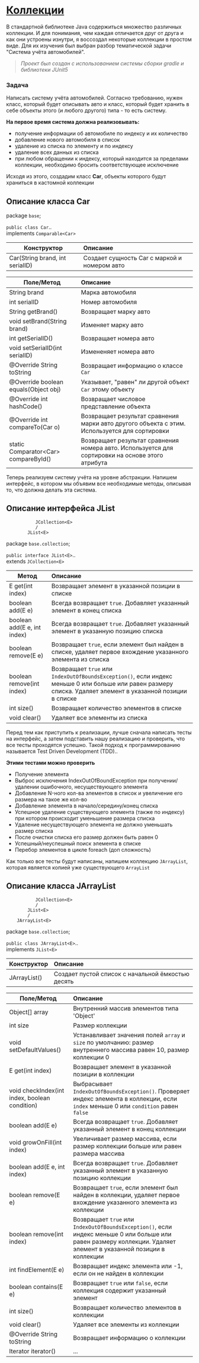 # [Коллекции](https://github.com/Tirensky/JavaLearning/tree/master/Collections/src)
В стандартной библиотеке Java содержиться множество различных коллекции. И для понимания, чем каждая отличается друг от друга и как они устроены изнутри, я воссоздал некоторые коллекции в простом виде.
Для их изучения был выбран разбор тематической задачи "Система учёта автомобилей".

>  *Проект был создан с использованием системы сборки gradle и библиотеки JUnit5*

### Задача
Написать систему учёта автомобилей. Согласно требованию, нужен класс, который будет описывать авто и класс, который будет хранить в себе объекты этого (и любого другого) типа - то есть систему.

**На первое время система должна реализовывать:**
- получение информации об автомобиле по индексу и их количество
- добавление нового автомобиля в список
- удаление из списка по элементу и по индексу
- удаление всех данных из списка
- при любом обращении к индексу, который находится за пределами коллекции, необходимо бросить соответствующее исключение

Исходя из этого, создадим класс **Car**, объекты которого будут храниться в кастомной коллекции 

## Описание класса Car

package `base`;

`public class Car`..  
implements `Comparable<Car>`

| Конструктор                     | Описание                                     |
| --------------------------------|:---------------------------------------------|
| Car(String brand, int serialID) | Создает сущность Car с маркой и номером авто |


| Поле/Метод                     | Описание           |
| -------------------------------|:-------------------|
| String brand                   | Марка автомобиля   |
| int serialID                   | Номер автомобиля   |
| String getBrand()              | Возвращает марку авто  |
| void setBrand(String brand)    | Изменяет марку авто    |
| int getSerialID()              | Возвращает номера авто |
| void setSerialID(int serialID) | Измененяет номера авто |
| @Override String toString              | Возвращает информацию о классе `Car` |
| @Override boolean equals(Object obj)   | Указывает, "равен" ли другой объект `Car` этому объекту |
| @Override int hashCode()               | Возвращает числовое представление объекта |
| @Override int compareTo(Car o)         | Возвращает результат сравнения марки авто другого объекта с этим. Используется для сортировки |
| static Comparator\<Car\> compareById() | Возвращает результат сравнения номера авто. Используется для сортировки на основе этого атрибута |

Теперь реализуем систему учёта на уровне абстракции. Напишем интерфейс, в котором мы объявим все необходимые методы, описывая то, что должна делать эта система.

## Описание интерфейса JList

               JCollection<E>
               /
            JList<E>
            
package `base.collection`;

`public interface JList<E>`..  
extends `JCollection<E>`

| Метод                       | Описание                                                   |
| ----------------------------|:-----------------------------------------------------------|
| E get(int index)            | Возвращает элемент в указанной позиции в списке            |
| boolean add(E e)            | Вcегда возвращает `true`. Добавляет указанный элемент в конец списка |
| boolean add(E e, int index) | Всегда возвращает `true`. Добавляет указанный элемент в указанную позицию списка  |
| boolean remove(E e)         | Возвращает `true`, если элемент был найден в списке, удаляет первое вхождение указанного элемента из списка |
| boolean remove(int index)   | Возвращает `true` или `IndexOutOfBoundsException()`, если индекс меньше 0 или больше или равен размеру списка. Удаляет элемент в указанной позиции в списке |
| int size()                  | Возвращает количество элементов в списке |
| void clear()                | Удаляет все элементы из списка           |

Перед тем как приступить к реализации, лучше сначала написать тесты на интерфейс, а затем подставить нашу реализацию и проверить, что все тесты проходятся успешно. Такой подход к программированию называется Test Driven Development (TDD)..  

**Этими тестами можно проверить**   
- Получение элемента
- Выброс исключения IndexOutOfBoundException при получении/удалении ошибочного, несуществующего элемента
- Добавление N-ного кол-ва элементов в список и увеличение его размера на такое же кол-во
- Добавление элемента в начало/середину/конец списка
- Успешное удаление существующего элемента (также по индексу) при котором происходит уменьшение размера списка 
- Удаление несуществующего элемента не должно уменьшать размер списка
- После очистки списка его размер должен быть равен 0
- Успешный/неуспешный поиск элемента в списке
- Перебор элементов в цикле foreach (доп сложность)

Как только все тесты будут написаны, напишем коллекцию `JArrayList`, которая является копией уже существующего `ArrayList` 

## Описание класса JArrayList

                  
               JCollection<E>
               /
            JList<E>
            /
        JArrayList<E>

package `base.collection`;

`public class JArrayList<E>`..  
implements `JList<E>`

| Конструктор       | Описание                                          |
| ------------------|:--------------------------------------------------|
| JArrayList()      | Создает пустой список с начальной ёмкостью десять |

| Поле/Метод                | Описание                                   |
| --------------------------|:-------------------------------------------|
| Object[] array            | Внутренний массив элементов типа 'Object'  |
| int size                  | Размер коллекции                           |
| void setDefaultValues()   | Устанавливает значения полей `array` и `size` по умолчанию: размер внутреннего массива равен 10, размер коллекции 0 |
| E get(int index)                              | Возвращает элемент в указанной позиции в коллекции                                              |
| void checkIndex(int index, boolean condition) | Выбрасывает `IndexOutOfBoundsException()`. Проверяет индекс элемента в коллекции, если `index` меньше 0 или `condition` равен `false`  |
| boolean add(E e)                              | Вcегда возвращает `true`. Добавляет указанный элемент в конец коллекции |
| void growOnFill(int index)  | Увеличивает размер массива, если размер коллекции больше или равен размера массива    |
| boolean add(E e, int index) | Всегда возвращает `true`. Добавляет указанный элемент в указанную позицию коллекции   |
| boolean remove(E e)         | Возвращает `true`, если элемент был найден в коллекции, удаляет первое вхождение указанного элемента из коллекции |
| boolean remove(int index)   | Возвращает `true` или `IndexOutOfBoundsException()`, если индекс меньше 0 или больше или равен размеру коллекции. Удаляет элемент в указанной позиции в коллекции |
| int findElement(E e)        | Возвращает индекс элемента или -1, если он не найден в коллекции |
| boolean contains(E e)       | Возвращает `true` или `false`, если коллекция содержит указанный элемент   |
| int size()                  | Возвращает количество элементов в коллекции |
| void clear()                | Удаляет все элементы из коллекции        |
| @Override String toString   | Возвращает информацию о коллекции        |
| Iterator<E> iterator()      | ...                                      |
